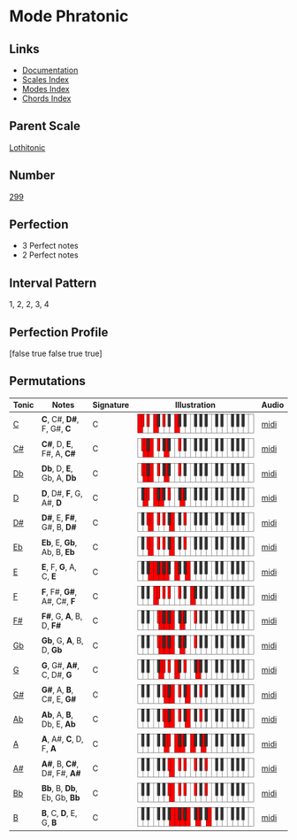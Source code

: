 # Mode Phratonic

## Links

- [Documentation](index.md)
- [Scales Index](Scales.md)
- [Modes Index](Modes.md)
- [Chords Index](Chords.md)

## Parent Scale

[Lothitonic](ScaleLothitonic.md)

## Number

[299](https://ianring.com/musictheory/scales/299)

## Perfection

- 3 Perfect notes
- 2 Perfect notes

## Interval Pattern

1, 2, 2, 3, 4

## Perfection Profile

[false true false true true]

## Permutations

| Tonic | Notes | Signature | Illustration | Audio |
|-------|-------|-----------|--------------|-------|
| [C](ModeCNaturalPhratonic.md) | **C**, C#, **D#**, F, G#, **C** | C | ![CNaturalPhratonic](ModeCNaturalPhratonic.png) | [midi](https://github.com/edipermadi/music/blob/main/docs/ModeCNaturalPhratonic.mid?raw=true) |
| [C#](ModeCSharpPhratonic.md) | **C#**, D, **E**, F#, A, **C#** | C | ![CSharpPhratonic](ModeCSharpPhratonic.png) | [midi](https://github.com/edipermadi/music/blob/main/docs/ModeCSharpPhratonic.mid?raw=true) |
| [Db](ModeDFlatPhratonic.md) | **Db**, D, **E**, Gb, A, **Db** | C | ![DFlatPhratonic](ModeDFlatPhratonic.png) | [midi](https://github.com/edipermadi/music/blob/main/docs/ModeDFlatPhratonic.mid?raw=true) |
| [D](ModeDNaturalPhratonic.md) | **D**, D#, **F**, G, A#, **D** | C | ![DNaturalPhratonic](ModeDNaturalPhratonic.png) | [midi](https://github.com/edipermadi/music/blob/main/docs/ModeDNaturalPhratonic.mid?raw=true) |
| [D#](ModeDSharpPhratonic.md) | **D#**, E, **F#**, G#, B, **D#** | C | ![DSharpPhratonic](ModeDSharpPhratonic.png) | [midi](https://github.com/edipermadi/music/blob/main/docs/ModeDSharpPhratonic.mid?raw=true) |
| [Eb](ModeEFlatPhratonic.md) | **Eb**, E, **Gb**, Ab, B, **Eb** | C | ![EFlatPhratonic](ModeEFlatPhratonic.png) | [midi](https://github.com/edipermadi/music/blob/main/docs/ModeEFlatPhratonic.mid?raw=true) |
| [E](ModeENaturalPhratonic.md) | **E**, F, **G**, A, C, **E** | C | ![ENaturalPhratonic](ModeENaturalPhratonic.png) | [midi](https://github.com/edipermadi/music/blob/main/docs/ModeENaturalPhratonic.mid?raw=true) |
| [F](ModeFNaturalPhratonic.md) | **F**, F#, **G#**, A#, C#, **F** | C | ![FNaturalPhratonic](ModeFNaturalPhratonic.png) | [midi](https://github.com/edipermadi/music/blob/main/docs/ModeFNaturalPhratonic.mid?raw=true) |
| [F#](ModeFSharpPhratonic.md) | **F#**, G, **A**, B, D, **F#** | C | ![FSharpPhratonic](ModeFSharpPhratonic.png) | [midi](https://github.com/edipermadi/music/blob/main/docs/ModeFSharpPhratonic.mid?raw=true) |
| [Gb](ModeGFlatPhratonic.md) | **Gb**, G, **A**, B, D, **Gb** | C | ![GFlatPhratonic](ModeGFlatPhratonic.png) | [midi](https://github.com/edipermadi/music/blob/main/docs/ModeGFlatPhratonic.mid?raw=true) |
| [G](ModeGNaturalPhratonic.md) | **G**, G#, **A#**, C, D#, **G** | C | ![GNaturalPhratonic](ModeGNaturalPhratonic.png) | [midi](https://github.com/edipermadi/music/blob/main/docs/ModeGNaturalPhratonic.mid?raw=true) |
| [G#](ModeGSharpPhratonic.md) | **G#**, A, **B**, C#, E, **G#** | C | ![GSharpPhratonic](ModeGSharpPhratonic.png) | [midi](https://github.com/edipermadi/music/blob/main/docs/ModeGSharpPhratonic.mid?raw=true) |
| [Ab](ModeAFlatPhratonic.md) | **Ab**, A, **B**, Db, E, **Ab** | C | ![AFlatPhratonic](ModeAFlatPhratonic.png) | [midi](https://github.com/edipermadi/music/blob/main/docs/ModeAFlatPhratonic.mid?raw=true) |
| [A](ModeANaturalPhratonic.md) | **A**, A#, **C**, D, F, **A** | C | ![ANaturalPhratonic](ModeANaturalPhratonic.png) | [midi](https://github.com/edipermadi/music/blob/main/docs/ModeANaturalPhratonic.mid?raw=true) |
| [A#](ModeASharpPhratonic.md) | **A#**, B, **C#**, D#, F#, **A#** | C | ![ASharpPhratonic](ModeASharpPhratonic.png) | [midi](https://github.com/edipermadi/music/blob/main/docs/ModeASharpPhratonic.mid?raw=true) |
| [Bb](ModeBFlatPhratonic.md) | **Bb**, B, **Db**, Eb, Gb, **Bb** | C | ![BFlatPhratonic](ModeBFlatPhratonic.png) | [midi](https://github.com/edipermadi/music/blob/main/docs/ModeBFlatPhratonic.mid?raw=true) |
| [B](ModeBNaturalPhratonic.md) | **B**, C, **D**, E, G, **B** | C | ![BNaturalPhratonic](ModeBNaturalPhratonic.png) | [midi](https://github.com/edipermadi/music/blob/main/docs/ModeBNaturalPhratonic.mid?raw=true) |
